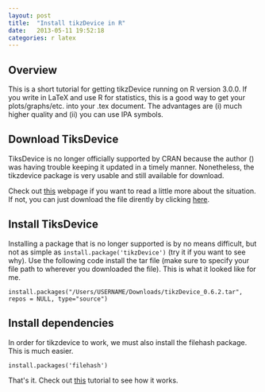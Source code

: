 ```yaml
---
layout: post
title:  "Install tikzDevice in R"
date:   2013-05-11 19:52:18
categories: r latex
---
```


 
## Overview
 
This is a short tutorial for getting tikzDevice running on R version 3.0.0. If you write in LaTeX and use R for statistics, this is a good way to get your plots/graphs/etc. into your .tex document. The advantages are (i) much higher quality and (ii) you can use IPA symbols. 

## Download TiksDevice

TiksDevice is no longer officially supported by CRAN because the author () was having trouble keeping it updated in a timely manner. Nonetheless, the tikzdevice package is very usable and still available for download. 

Check out [this][why] webpage if you want to read a little more about the situation. If not, you can just download the file dirently by clicking [here][download].

## Install TiksDevice

Installing a package that is no longer supported is by no means difficult, but not as simple as ```install.package('tikzDevice')``` (try it if you want to see why). Use the following code install the tar file (make sure to specify your file path to wherever you downloaded the file). This is what it looked like for me. 

    install.packages("/Users/USERNAME/Downloads/tikzDevice_0.6.2.tar", repos = NULL, type="source")

## Install dependencies

In order for tikzdevice to work, we must also install the filehash package. This is much easier. 

    install.packages('filehash')

That's it. Check out [this][tikz-latex] tutorial to see how it works.

[why]: (http://cran.r-project.org/web/packages/tikzDevice/index.html)
[download]: (http://cran.r-project.org/src/contrib/Archive/tikzDevice/tikzDevice_0.6.2.tar.gz)
[tikz-latex]: (www.jvcasill.github.io/blog/2013/05/11/ipa_rplot_tut.html)
